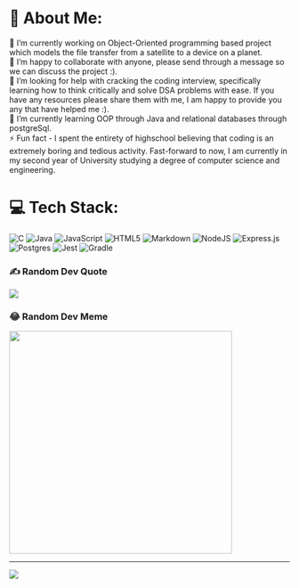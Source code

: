 # 💫 About Me:
🔭 I’m currently working on Object-Oriented programming based project which models the file transfer from a satellite to a device on a planet.<br>👯 I’m happy to collaborate with anyone, please send through a message so we can discuss the project :).<br>🤝 I’m looking for help with cracking the coding interview, specifically learning how to think critically and solve DSA problems with ease. If you have any resources please share them with me, I am happy to provide you any that have helped me :).<br>🌱 I’m currently learning OOP through Java and relational databases through postgreSql.<br>⚡ Fun fact - I spent the entirety of highschool believing that coding is an extremely boring and tedious activity. Fast-forward to now, I am currently in my second year of University studying a degree of computer science and engineering. 


# 💻 Tech Stack:
![C](https://img.shields.io/badge/c-%2300599C.svg?style=for-the-badge&logo=c&logoColor=white) ![Java](https://img.shields.io/badge/java-%23ED8B00.svg?style=for-the-badge&logo=openjdk&logoColor=white) ![JavaScript](https://img.shields.io/badge/javascript-%23323330.svg?style=for-the-badge&logo=javascript&logoColor=%23F7DF1E) ![HTML5](https://img.shields.io/badge/html5-%23E34F26.svg?style=for-the-badge&logo=html5&logoColor=white) ![Markdown](https://img.shields.io/badge/markdown-%23000000.svg?style=for-the-badge&logo=markdown&logoColor=white) ![NodeJS](https://img.shields.io/badge/node.js-6DA55F?style=for-the-badge&logo=node.js&logoColor=white) ![Express.js](https://img.shields.io/badge/express.js-%23404d59.svg?style=for-the-badge&logo=express&logoColor=%2361DAFB) ![Postgres](https://img.shields.io/badge/postgres-%23316192.svg?style=for-the-badge&logo=postgresql&logoColor=white) ![Jest](https://img.shields.io/badge/-jest-%23C21325?style=for-the-badge&logo=jest&logoColor=white) ![Gradle](https://img.shields.io/badge/Gradle-02303A.svg?style=for-the-badge&logo=Gradle&logoColor=white)

### ✍️ Random Dev Quote
![](https://quotes-github-readme.vercel.app/api?type=horizontal&theme=radical)

### 😂 Random Dev Meme
<img src='https://randommeme-five.vercel.app/' style="height: 400px;"/>

---
[![](https://visitcount.itsvg.in/api?id=mrspedd&icon=0&color=0)](https://visitcount.itsvg.in)

<!-- Proudly created with GPRM ( https://gprm.itsvg.in ) -->
